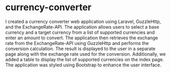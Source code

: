 # currency-converter

I created a currency converter web application using Laravel, GuzzleHttp, and the ExchangeRate-API. The application allows users to select a base currency and a target currency from a list of supported currencies and enter an amount to convert. The application then retrieves the exchange rate from the ExchangeRate-API using GuzzleHttp and performs the conversion calculation. The result is displayed to the user in a separate page along with the exchange rate used for the conversion. Additionally, we added a table to display the list of supported currencies on the index page. The application was styled using Bootstrap to enhance the user interface.
